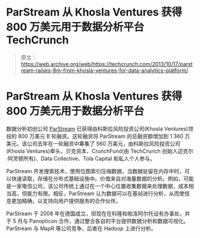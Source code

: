 # ParStream 从 Khosla Ventures 获得 800 万美元用于数据分析平台 TechCrunch

> 原文：<https://web.archive.org/web/https://techcrunch.com/2013/10/17/parstream-raises-8m-from-khosla-ventures-for-data-analytics-platform/>

# ParStream 从 Khosla Ventures 获得 800 万美元用于数据分析平台

数据分析初创公司 [ParStream](https://web.archive.org/web/20221021100953/http://parstream.com/) 已获得由科斯拉风险投资公司(Khosla Ventures)领投的 800 万美元 B 轮融资。这轮融资将 ParStream 的总融资额增加到 1 360 万美元。该公司去年在一轮融资中筹集了 560 万美元，由科斯拉风险投资公司(Khosla Ventures)牵头，贝克资本、CrunchFund(由 TechCrunch 创始人迈克尔·阿灵顿所有)、Data Collective、Tola Capital 和私人个人参与。

ParStream 开发搜索技术，使用位图索引压缩数据，当数据驻留在内存中时，可以快速读取，存储在分布式基础设施中。价值来自对海量数据的分析。例如，可能是一家电信公司，该公司传统上通过在一个中心位置收集数据来处理数据，成本相当高，但能力有限。相反，ParStream 认为数据可以在基站进行分析，从而使信息更加精确，以支持向用户提供服务的合作伙伴。

ParStream 于 2008 年在德国成立，但现在在科隆和帕洛阿尔托设有办事处，并于 5 月与 Panopticon 合作，通过整合各自的平台提供数据分析和数据可视化。ParStream 与 MapR 等公司竞争，后者在 Hadoop 上进行分析。
